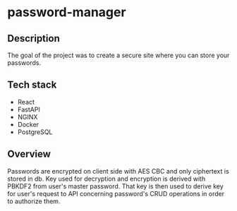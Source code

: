 # password-manager

## Description

The goal of the project was to create a secure site where you can store your passwords.

## Tech stack

* React
* FastAPI
* NGINX
* Docker
* PostgreSQL

## Overview

Passwords are encrypted on client side with AES CBC and only ciphertext is stored in db. Key used for decryption and encryption is derived with PBKDF2 from user's master password. That key is then used to derive key for user's request to API concerning password's CRUD operations in order to authorize them.
